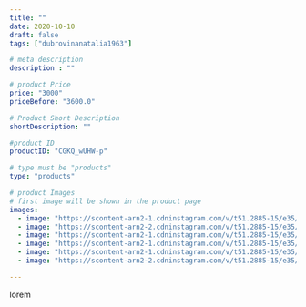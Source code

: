 ```yaml
---
title: ""
date: 2020-10-10
draft: false
tags: ["dubrovinanatalia1963"]

# meta description
description : ""

# product Price
price: "3000"
priceBefore: "3600.0"

# Product Short Description
shortDescription: ""

#product ID
productID: "CGKQ_wUHW-p"

# type must be "products"
type: "products"

# product Images
# first image will be shown in the product page
images:
  - image: "https://scontent-arn2-1.cdninstagram.com/v/t51.2885-15/e35/121124599_343317300253091_2792597672263034767_n.jpg?_nc_ht=scontent-arn2-1.cdninstagram.com&_nc_cat=111&_nc_ohc=sxB4xspKq4MAX8uzfap&tp=1&oh=505546fc7053857dc97844e922e68703&oe=605F8252&ig_cache_key=MjQxNjgxODg5NzQxOTEwNzU0Nw%3D%3D.2"
  - image: "https://scontent-arn2-2.cdninstagram.com/v/t51.2885-15/e35/121012965_1306157003057141_305657519849010243_n.jpg?_nc_ht=scontent-arn2-2.cdninstagram.com&_nc_cat=105&_nc_ohc=FcW3wap-R4sAX_-Nm0V&tp=1&oh=a265d8955dc62c03a75fbb80d3c7226b&oe=606176C9&ig_cache_key=MjQxNjgxODg5NzQwMjIzNTU1MA%3D%3D.2"
  - image: "https://scontent-arn2-1.cdninstagram.com/v/t51.2885-15/e35/121218603_256634612396302_3017367989495121635_n.jpg?_nc_ht=scontent-arn2-1.cdninstagram.com&_nc_cat=110&_nc_ohc=lMrRd0GBUP0AX-gAMrQ&tp=1&oh=6f2907d5fee9877b83bea9e041675134&oe=605F412F&ig_cache_key=MjQxNjgxODg5NzM5Mzk5ODQzOA%3D%3D.2"
  - image: "https://scontent-arn2-1.cdninstagram.com/v/t51.2885-15/e35/121093278_784707648757941_9041798644096642290_n.jpg?_nc_ht=scontent-arn2-1.cdninstagram.com&_nc_cat=109&_nc_ohc=NjX-QqAPy7kAX-1rg4y&tp=1&oh=5232e0454b732b897b2b97b05c56e4ae&oe=605F204D&ig_cache_key=MjQxNjgxODg5NzQyNzU0MzA2Nw%3D%3D.2"
  - image: "https://scontent-arn2-1.cdninstagram.com/v/t51.2885-15/e35/121373235_360795818298693_1509260909662584674_n.jpg?_nc_ht=scontent-arn2-1.cdninstagram.com&_nc_cat=109&_nc_ohc=qZlJ0wGjOawAX8YSEPY&tp=1&oh=e4e9ef5c964ddd003870220e8c3e8ccd&oe=60615744&ig_cache_key=MjQxNjgxODg5NzQxMDczMTkwMQ%3D%3D.2"
  - image: "https://scontent-arn2-2.cdninstagram.com/v/t51.2885-15/e35/121141077_3545108752207920_6913570910956054630_n.jpg?_nc_ht=scontent-arn2-2.cdninstagram.com&_nc_cat=100&_nc_ohc=wNNjrxAvvtMAX9rz_tE&se=7&tp=1&oh=de6a00813c99740f02cbf6087daf3ea7&oe=605FD559&ig_cache_key=MjQxNjgxODg5NzUxMTQ4NjM5OA%3D%3D.2"

---
```

lorem
